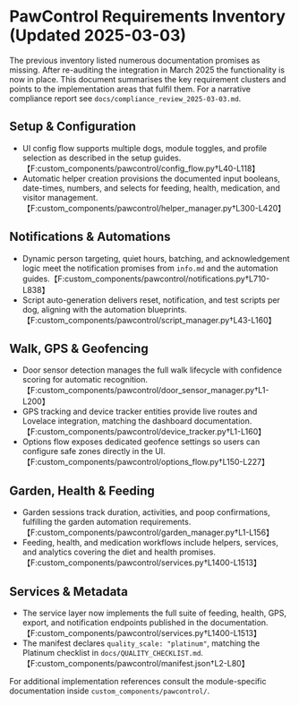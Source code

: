 # PawControl Requirements Inventory (Updated 2025-03-03)

The previous inventory listed numerous documentation promises as missing. After re-auditing the integration in March 2025 the
functionality is now in place. This document summarises the key requirement clusters and points to the implementation areas
that fulfil them. For a narrative compliance report see `docs/compliance_review_2025-03-03.md`.

## Setup & Configuration
- UI config flow supports multiple dogs, module toggles, and profile selection as described in the setup guides.【F:custom_components/pawcontrol/config_flow.py†L40-L118】
- Automatic helper creation provisions the documented input booleans, date-times, numbers, and selects for feeding, health,
  medication, and visitor management.【F:custom_components/pawcontrol/helper_manager.py†L300-L420】

## Notifications & Automations
- Dynamic person targeting, quiet hours, batching, and acknowledgement logic meet the notification promises from `info.md` and
  the automation guides.【F:custom_components/pawcontrol/notifications.py†L710-L838】
- Script auto-generation delivers reset, notification, and test scripts per dog, aligning with the automation blueprints.【F:custom_components/pawcontrol/script_manager.py†L43-L160】

## Walk, GPS & Geofencing
- Door sensor detection manages the full walk lifecycle with confidence scoring for automatic recognition.【F:custom_components/pawcontrol/door_sensor_manager.py†L1-L200】
- GPS tracking and device tracker entities provide live routes and Lovelace integration, matching the dashboard documentation.【F:custom_components/pawcontrol/device_tracker.py†L1-L160】
- Options flow exposes dedicated geofence settings so users can configure safe zones directly in the UI.【F:custom_components/pawcontrol/options_flow.py†L150-L227】

## Garden, Health & Feeding
- Garden sessions track duration, activities, and poop confirmations, fulfilling the garden automation requirements.【F:custom_components/pawcontrol/garden_manager.py†L1-L156】
- Feeding, health, and medication workflows include helpers, services, and analytics covering the diet and health promises.【F:custom_components/pawcontrol/services.py†L1400-L1513】

## Services & Metadata
- The service layer now implements the full suite of feeding, health, GPS, export, and notification endpoints published in the
  documentation.【F:custom_components/pawcontrol/services.py†L1400-L1513】
- The manifest declares `quality_scale: "platinum"`, matching the Platinum checklist in `docs/QUALITY_CHECKLIST.md`.【F:custom_components/pawcontrol/manifest.json†L2-L80】

For additional implementation references consult the module-specific documentation inside `custom_components/pawcontrol/`.
